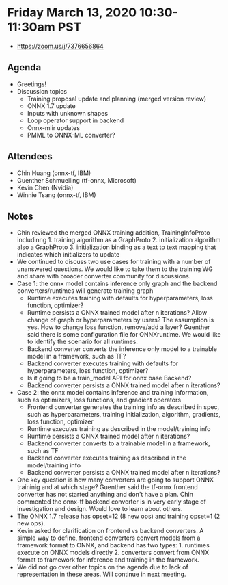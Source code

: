 <!--- SPDX-License-Identifier: Apache-2.0 -->

# Friday March 13, 2020 10:30-11:30am PST
* https://zoom.us/j/7376656864

## Agenda
* Greetings!
* Discussion topics
    * Training proposal update and planning (merged version review)
    * ONNX 1.7 update
    * Inputs with unknown shapes
    * Loop operator support in backend
    * Onnx-mlir updates
    * PMML to ONNX-ML converter?

## Attendees
* Chin Huang (onnx-tf, IBM)
* Guenther Schmuelling (tf-onnx, Microsoft)
* Kevin Chen (Nvidia)
* Winnie Tsang (onnx-tf, IBM)

## Notes
* Chin reviewed the merged ONNX training addition, TrainingInfoProto includinng 1. training algorithm as a GraphProto 2. initialization algorithm also a GraphProto 3. initialization binding as a text to text mapping that indicates which initializers to update
* We continued to discuss two use cases for training with a number of unanswered questions. We would like to take them to the training WG and share with broader converter community for discussions.
* Case 1: the onnx model contains inference only graph and the backend converters/runtimes will generate training graph
    * Runtime executes training with defaults for hyperparameters, loss function, optimizer?
    * Runtime persists a ONNX trained model after n iterations? Allow change of graph or hyperparameters by users? The assumption is yes. How to change loss function, remove/add a layer? Guenther said there is some configuration file for ONNXruntime. We would like to identify the scenario for all runtimes.
    * Backend converter converts the inference only model to a trainable model in a framework, such as TF?
    * Backend converter executes training with defaults for hyperparameters, loss function, optimizer?
    * Is it going to be a train_model API for onnx base Backend?
    * Backend converter persists a ONNX trained model after n iterations?
* Case 2: the onnx model contains inference and training information, such as optimizers, loss functions, and gradient operators
    * Frontend converter generates the training info as described in spec, such as hyperparameters, training initialization, algorithm, gradients, loss function, optimizer
    * Runtime executes training as described in the model/training info
    * Runtime persists a ONNX trained model after n iterations?
    * Backend converter converts to a trainable model in a framework, such as TF
    * Backend converter executes training as described in the model/training info
    * Backend converter persists a ONNX trained model after n iterations?
* One key question is how many converters are going to support ONNX traininig and at which stage? Guenther said the tf-onnx frontend converter has not started anything and don't have a plan. Chin commented the onnx-tf backend converter is in very early stage of investigation and design. Would love to learn about others.
* The ONNX 1.7 release has opset=12 (8 new ops) and training opset=1 (2 new ops).
* Kevin asked for clarification on frontend vs backend converters. A simple way to define, frontend converters convert models from a framework format to ONNX, and backend has two types: 1. runtimes execute on ONNX models directly 2. converters convert from ONNX format to framework for inference and training in the framework.
* We did not go over other topics on the agenda due to lack of representation in these areas. Will continue in next meeting.

